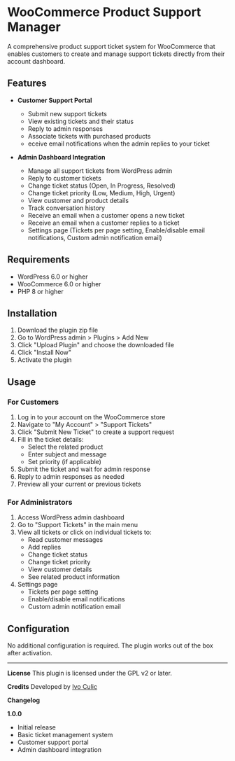 # WooCommerce Product Support Manager

A comprehensive product support ticket system for WooCommerce that enables customers to create and manage support tickets directly from their account dashboard.

## Features

- **Customer Support Portal**

  - Submit new support tickets
  - View existing tickets and their status
  - Reply to admin responses
  - Associate tickets with purchased products
  - eceive email notifications when the admin replies to your ticket

- **Admin Dashboard Integration**
  - Manage all support tickets from WordPress admin
  - Reply to customer tickets
  - Change ticket status (Open, In Progress, Resolved)
  - Change ticket priority (Low, Medium, High, Urgent)
  - View customer and product details
  - Track conversation history
  - Receive an email when a customer opens a new ticket
  - Receive an email when a customer replies to a ticket
  - Settings page (Tickets per page setting, Enable/disable email notifications, Custom admin notification email)

## Requirements

- WordPress 6.0 or higher
- WooCommerce 6.0 or higher
- PHP 8 or higher

## Installation

1. Download the plugin zip file
2. Go to WordPress admin > Plugins > Add New
3. Click "Upload Plugin" and choose the downloaded file
4. Click "Install Now"
5. Activate the plugin

## Usage

### For Customers

1. Log in to your account on the WooCommerce store
2. Navigate to "My Account" > "Support Tickets"
3. Click "Submit New Ticket" to create a support request
4. Fill in the ticket details:
   - Select the related product
   - Enter subject and message
   - Set priority (if applicable)
5. Submit the ticket and wait for admin response
6. Reply to admin responses as needed
7. Preview all your current or previous tickets

### For Administrators

1. Access WordPress admin dashboard
2. Go to "Support Tickets" in the main menu
3. View all tickets or click on individual tickets to:
   - Read customer messages
   - Add replies
   - Change ticket status
   - Change ticket priority
   - View customer details
   - See related product information
4. Settings page
   - Tickets per page setting
   - Enable/disable email notifications
   - Custom admin notification email

## Configuration

No additional configuration is required. The plugin works out of the box after activation.

---

**License**
This plugin is licensed under the GPL v2 or later.

**Credits**
Developed by [Ivo Culic](https://ivoculic.dev)

**Changelog**

**1.0.0**

- Initial release
- Basic ticket management system
- Customer support portal
- Admin dashboard integration
